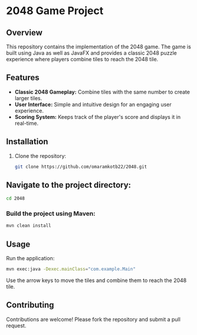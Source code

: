 # 2048 Game Project
## Overview
This repository contains the implementation of the 2048 game. The game is built using Java as well as JavaFX and provides a classic 2048 puzzle experience where players combine tiles to reach the 2048 tile.

## Features
- **Classic 2048 Gameplay:** Combine tiles with the same number to create larger tiles.
- **User Interface:** Simple and intuitive design for an engaging user experience.
- **Scoring System:** Keeps track of the player's score and displays it in real-time.

## Installation
1. Clone the repository:
   ```bash
   git clone https://github.com/omaramkotb22/2048.git
   ```
## Navigate to the project directory:
  ```bash
  cd 2048
  ```
### Build the project using Maven:
  ```bash
  mvn clean install
  ```
## Usage
Run the application:
  ```bash 
  mvn exec:java -Dexec.mainClass="com.example.Main"
  ```
Use the arrow keys to move the tiles and combine them to reach the 2048 tile.
## Contributing
Contributions are welcome! Please fork the repository and submit a pull request.
